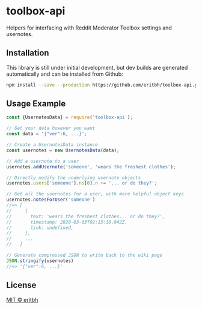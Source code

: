 # toolbox-api

Helpers for interfacing with Reddit Moderator Toolbox settings and usernotes.

## Installation

This library is still under initial development, but dev builds are generated automatically and can be installed from Github:

```bash
npm install --save --production https://github.com/eritbh/toolbox-api.git#builds/main
```

## Usage Example

```js
const {UsernotesData} = require('toolbox-api');

// Get your data however you want
const data = '{"ver":6, ...}';

// Create a UsernotesData instance
const usernotes = new UsernotesData(data);

// Add a usernote to a user
usernotes.addUsernote('someone', 'wears the freshest clothes');

// Directly modify the underlying usernote objects
usernotes.users['someone'].ns[0].n += '... or do they?';

// Get all the usernotes for a user, with more helpful object keys
usernotes.notesForUser('someone')
//=> [
//     {
//       text: 'wears the freshest clothes... or do they?',
//       timestamp: 2020-03-03T02:13:10.042Z,
//       link: undefined,
//     },
//     ...
//   ]

// Generate compressed JSON to write back to the wiki page
JSON.stringify(usernotes)
//=> '{"ver":6, ...}'
```

## License

[MIT &copy; eritbh](/LICENSE)
